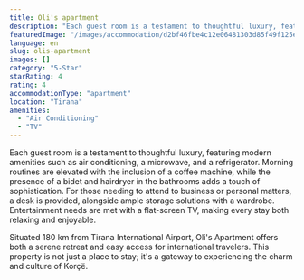 ```yaml
---
title: Oli's apartment
description: "Each guest room is a testament to thoughtful luxury, featuring modern amenities such as air conditioning, a microwave, and a refrigerator."
featuredImage: "/images/accommodation/d2bf46fbe4c12e06481303d85f49f125e18fbd39.png"
language: en
slug: olis-apartment
images: []
category: "5-Star"
starRating: 4
rating: 4
accommodationType: "apartment"
location: "Tirana"
amenities:
  - "Air Conditioning"
  - "TV"
---
```


Each guest room is a testament to thoughtful luxury, featuring modern amenities such as air conditioning, a microwave, and a refrigerator. Morning routines are elevated with the inclusion of a coffee machine, while the presence of a bidet and hairdryer in the bathrooms adds a touch of sophistication. For those needing to attend to business or personal matters, a desk is provided, alongside ample storage solutions with a wardrobe. Entertainment needs are met with a flat-screen TV, making every stay both relaxing and enjoyable.

Situated 180 km from Tirana International Airport, Oli's Apartment offers both a serene retreat and easy access for international travelers. This property is not just a place to stay; it's a gateway to experiencing the charm and culture of Korçë.

